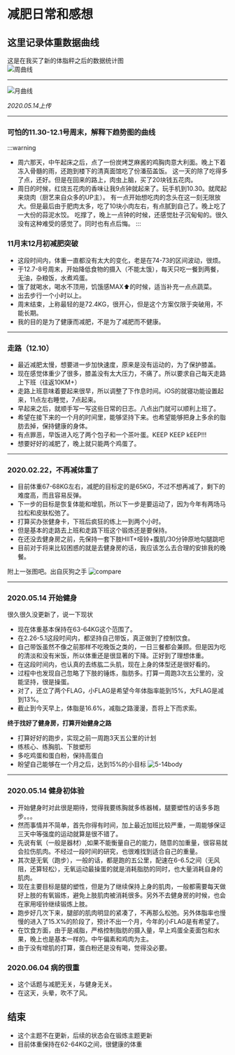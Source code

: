 # 减肥日常和感想


## 这里记录体重数据曲线
这是在我买了新的体脂秤之后的数据统计图  
![周曲线](https://cdn.clinan.xyz/weight_tending.jpg)

---

![月曲线](https://cdn.clinan.xyz/weight_tending2.jpg)

*2020.05.14上传*

---

### 可怕的11.30-12.1号周末，解释下趋势图的曲线
:::warning
- 周六那天，中午起床之后，点了一份炭烤芝麻酱的鸡胸肉意大利面。晚上下着冻入骨髓的雨，还跑到楼下的清真面馆吃了份潘茄盖饭。
这一天的除了吃得多了点，还好。但是在回来的路上，肉虫上脑，买了20块钱五花肉。
- 周日的时候，红烧五花肉的香味让我9点钟就起来了。玩手机到10.30。就爬起来烧肉（厨艺来自众多的UP主）。
有一点开始想吃肉的念头在这一刻无限放大。但是最后由于肥肉太多，吃了10块小肉左右，有点腻到自己了。晚上吃了一大份的蒜泥水饺。
吃撑了，晚上一点钟的时候，还感觉肚子沉甸甸的。很久没有这种难受的感觉了。同时也有点后悔。
:::

### 11月末12月初减肥突破
- 这段时间内，体重一直都没有太大的变化，老是在74-73的区间波动，很烦。
- 于12.7-8号周末，开始降低食物的摄入（不能太饿），每天只吃一餐到两餐，无油，杂粮饭，水煮鸡蛋。
- 饿了就喝水，喝水不顶用，饥饿感MAX⬆的时候，适当补充一点点蔬菜。
- 出去步行一个小时以上。
- 周末结束，上称最轻的是72.4KG，很开心，但是这个方案仅限于突破用，不能长期。
- 我的目的是为了健康而减肥，不是为了减肥而不健康。

---

### 走路（12.10）
- 最近减肥太慢，想要进一步加快速度，原来是没有运动的，为了保护膝盖。
- 现在感觉体重少了很多，膝盖没有太大压力，不痛了。所以要求自己每天走路上下班（往返10KM+）
- 走路上班意味着要起来很早，所以调整了下作息时间。iOS的就寝功能设置起来，11点左右睡觉，7点起来。
- 早起来之后，就顺手写一写这些日常的日志。八点出门就可以顺利上班了。
- 希望在接下来的一个月的时间里，能够坚持下来。也希望能够把身上多余的脂肪去掉，保持健康的身体。
- 有点罪恶，早饭进入吃了两个包子和一个茶叶蛋。KEEP KEEP kEEP!!!
- 想要好好的减肥了，晚上就只能两个鸡蛋了。

---

### 2020.02.22，不再减体重了
- 目前体重67-68KG左右，减肥的目标定的是65KG，不过不想再减了，剩下的难度高，而且容易反弹。
- 下一步的目标是恢复体能和增肌，所以下一步是要运动了，因为今年有两场马拉松和皮肤松弛了。
- 打算买办张健身卡，下班后疯狂的练上一到两个小时。
- 但是基本的走路去上班和走路下班这个锻炼还是要保持。
- 在还没去健身房之前，先保持一套下肢HIIT+哑铃+腹肌/30分钟原地勾腿跳吧
- 目前对于将来比较困惑的就是去健身房的话，我应该怎么去合理的安排我的晚餐。

附上一张图吧。出自灰狗之手
![compare](https://cdn.clinan.xyz/change.jpg)

---

### 2020.05.14 开始健身
很久很久没更新了，说一下现状
- 现在体重基本保持在63-64KG这个范围了。
- 在2.26-5.1这段时间内，都坚持自己带饭，真正做到了控制饮食。
- 自己带饭虽然不像之前那样不吃晚饭之类的，一日三餐都会兼顾。但是因为吃的清淡和没有米饭，所以体重还是很显著的下降。正好到了理想体重。
- 在这段时间内，也认真的去练肱二头肌，现在上身的体型还是很好看的。
- 过程中也发现自己忽略了下肢的锤炼，脂肪多。打算一周跑3次五公里的，没能坚持，很是操蛋。
- 对了，还立了两个FLAG，小FLAG是希望今年体脂率能到15%，大FLAG是减到13%。
- 截止到今天早上，体脂是16.6%，减脂之路漫漫，吾将上下而求索。
  
**终于找好了健身房，打算开始健身之路**
- 打算好好的跑步，实现之前一周跑3天五公里的计划
- 练核心、练胸肌、下肢塑形
- 多吃鸡蛋和蛋白粉，保持高蛋白
- 盼望自己能够在一个月之后，达到15%的小目标
![5-14body](https://cdn.clinan.xyz/5-14body.jpg)

---
### 2020.05.14 健身初体验
- 开始健身时对此很是期待，觉得我要练胸就多练器械，腿要塑性的话多多跑步。。。
- 然而事情并不简单，首先你得有时间，加上最近加班比较严重，一周能够保证三天中等强度的运动就算是很不错了。
- 先说有氧（一般是器材）,如果不能衡量自己的能力，随意的加重量，很容易就会拉伤肌肉。不经过一段时间的研究，也很难找到适合自己的重量。
- 其次是无氧（跑步），一般的话，都是跑的五公里，配速在6-6.5之间（无风阻，还算轻松），无氧运动最操蛋的就是消耗脂肪的同时，也大量消耗自身的肌肉。
- 现在主要目标是腿的塑性，但是为了继续保持上身的肌肉，一般都需要每天做好上肢的有氧锻炼，避免上肢肌肉被消耗很多。另外不去健身房的时候，也会在家用哑铃继续锻炼上肢。
- 跑步好几次下来，腿部的肌肉明显的紧凑了，不再那么松弛。另外体脂率也慢慢的进入了15.X%的阶段了，预计不出一个月，今年的小FLAG是有希望了。
- 在饮食方面，由于是减脂，严格控制脂肪的摄入量，早上鸡蛋全麦面包和水果，晚上也是基本一样的。中午偏素和鸡肉为主。
- 由于没有增肌的打算，蛋白粉还是没有喝，觉得没必要。

### 2020.06.04 病的很重
- 这个话题与减肥无关，与健身无关。
- 在这天，头晕，吹不了风。

## 结束
- 这个主题不在更新，后续的状态会在锻炼主题更新
- 目前体重保持在62-64KG之间，很健康的体重